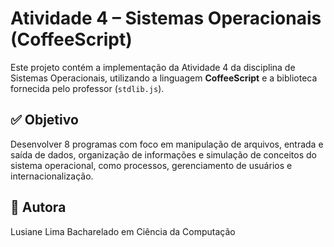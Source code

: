 # Atividade 4 – Sistemas Operacionais (CoffeeScript)

Este projeto contém a implementação da Atividade 4 da disciplina de Sistemas Operacionais, utilizando a linguagem **CoffeeScript** e a biblioteca fornecida pelo professor (`stdlib.js`).

## ✅ Objetivo

Desenvolver 8 programas com foco em manipulação de arquivos, entrada e saída de dados, organização de informações e simulação de conceitos do sistema operacional, como processos, gerenciamento de usuários e internacionalização.

## 👤 Autora
Lusiane Lima
Bacharelado em Ciência da Computação


